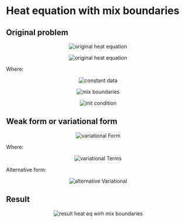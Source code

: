 # Heat equation with mix boundaries

## Original problem

<p align="center">
  <img src="https://github.com/planelles20/fenics-examples/blob/master/img/heatMixBoundaries/heatMixOriginalForm.gif?raw=true" alt="original heat equation"/>
</p>

<p align="center">
  <img src="https://github.com/planelles20/fenics-examples/blob/master/img/heatDirichlet/domain.gif?raw=true" alt="original heat equation"/>
</p>

Where:

<p align="center">
  <img src="https://github.com/planelles20/fenics-examples/blob/master/img/heatMixBoundaries/constants.gif?raw=true" alt="constant data"/>
</p>

<p align="center">
  <img src="https://github.com/planelles20/fenics-examples/blob/master/img/heatMixBoundaries/heatMixBoundaryCondition.gif?raw=true" alt="mix boundaries"/>
</p>

<p align="center">
  <img src="https://github.com/planelles20/fenics-examples/blob/master/img/heatDirichlet/initCondition.gif?raw=true" alt="init condition"/>
</p>


## Weak form or variational form

<p align="center">
  <img src="https://github.com/planelles20/fenics-examples/blob/master/img/heatDirichlet/variationalForm.gif?raw=true" alt="variational Form"/>
</p>

Where:

<p align="center">
  <img src="https://github.com/planelles20/fenics-examples/blob/master/img/heatMixBoundaries/heatMixVariationalForm.gif?raw=true" alt="variational Terms"/>
</p>

Alternative form:
<p align="center">
  <img src="https://github.com/planelles20/fenics-examples/blob/master/img/heatMixBoundaries/alternativeVariationalForm.gif?raw=true" alt="alternative Variational"/>
</p>


## Result

<p align="center">
  <img src="https://github.com/planelles20/fenics-examples/blob/master/heatMixBoundaries/result/result.gif?raw=true" alt="result heat eq wirh mix boundaries"/>
</p>
